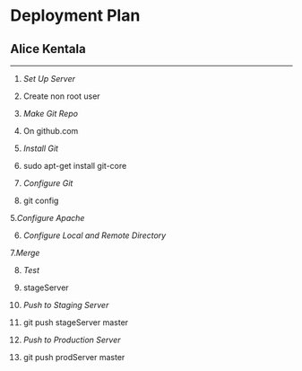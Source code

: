 # Deployment Plan
## Alice Kentala
---
1. *Set Up Server*
  1. Create non root user

2. *Make Git Repo*
  1. On github.com

3. *Install Git*
  1. sudo apt-get install git-core

4. *Configure Git*
  1. git config

5.*Configure Apache*

6. *Configure Local and Remote Directory*

7.*Merge*

8. *Test*
  1. stageServer

9. *Push to Staging Server*
  1. git push stageServer master

10. *Push to Production Server*
  1. git push prodServer master
